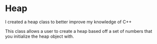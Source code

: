 # Heap
I created a heap class to better improve my knowledge of C++

This class allows a user to create a heap based off a set of numbers that you initialize the heap object with. 
